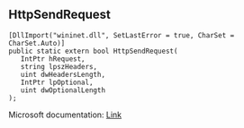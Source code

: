 ## HttpSendRequest

```
[DllImport("wininet.dll", SetLastError = true, CharSet = CharSet.Auto)]
public static extern bool HttpSendRequest(
   IntPtr hRequest,
   string lpszHeaders,
   uint dwHeadersLength,
   IntPtr lpOptional,
   uint dwOptionalLength
);
```

Microsoft documentation: [Link](https://docs.microsoft.com/en-us/windows/win32/api/wininet/nf-wininet-httpsendrequesta)
